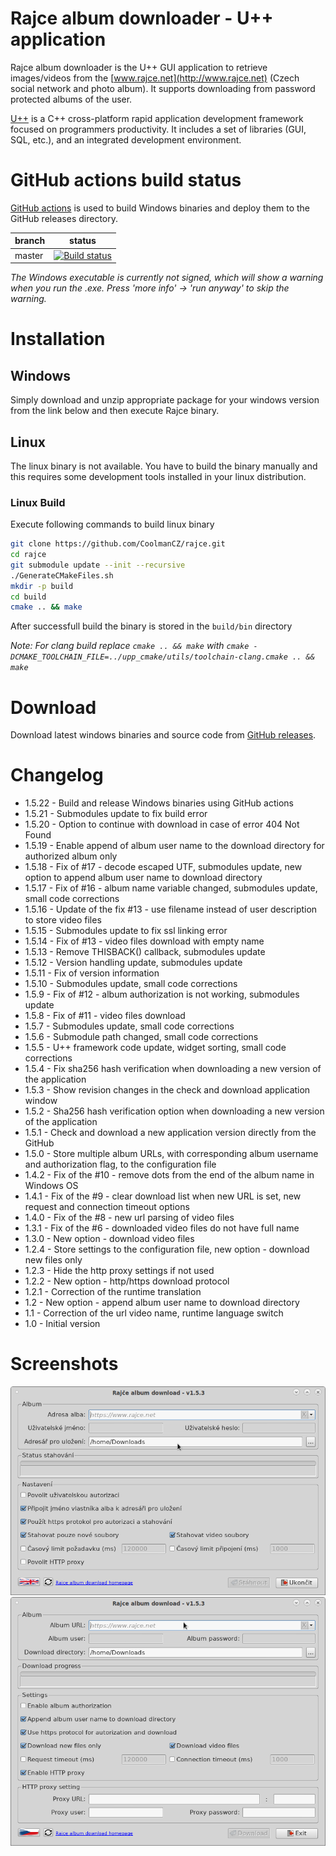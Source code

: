 # Rajce album downloader - U++ application

Rajce album downloader is the U++ GUI application to retrieve images/videos from the [www.rajce.net](http://www.rajce.net) (Czech social network and photo album). It supports downloading from password protected albums of the user.

[U++](http://www.ultimatepp.org/) is a C++ cross-platform rapid application development framework focused on programmers productivity. It includes a set of libraries (GUI, SQL, etc.), and an integrated development environment.

# GitHub actions build status

[GitHub actions](https://docs.github.com/en/actions) is used to build Windows binaries and deploy them to the GitHub releases directory.

|branch  | status|
|---     |---    |
|master  |[![Build status](https://github.com/CoolmanCZ/rajce/actions/workflows/rajce.yml/badge.svg?branch=master)](https://github.com/CoolmanCZ/rajce/actions/workflows/rajce.yml)|

*The Windows executable is currently not signed, which will show a warning when you run the .exe. Press 'more info' -> 'run anyway' to skip the warning.*

# Installation

## Windows
Simply download and unzip appropriate package for your windows version from the link below and then execute Rajce binary.

## Linux
The linux binary is not available. You have to build the binary manually and this requires some development tools installed in your linux distribution.

### Linux Build
Execute following commands to build linux binary

```bash
git clone https://github.com/CoolmanCZ/rajce.git
cd rajce
git submodule update --init --recursive
./GenerateCMakeFiles.sh
mkdir -p build
cd build
cmake .. && make
```

After successfull build the binary is stored in the ```build/bin``` directory

*Note: For clang build replace ```cmake .. && make``` with ```cmake -DCMAKE_TOOLCHAIN_FILE=../upp_cmake/utils/toolchain-clang.cmake .. && make```*

# Download

Download latest windows binaries and source code from [GitHub releases](https://github.com/CoolmanCZ/rajce/releases/).

# Changelog

* 1.5.22 - Build and release Windows binaries using GitHub actions
* 1.5.21 - Submodules update to fix build error
* 1.5.20 - Option to continue with download in case of error 404 Not Found
* 1.5.19 - Enable append of album user name to the download directory for authorized album only
* 1.5.18 - Fix of #17 - decode escaped UTF, submodules update, new option to append album user name to download directory
* 1.5.17 - Fix of #16 - album name variable changed, submodules update, small code corrections
* 1.5.16 - Update of the fix #13 - use filename instead of user description to store video files
* 1.5.15 - Submodules update to fix ssl linking error
* 1.5.14 - Fix of #13 - video files download with empty name
* 1.5.13 - Remove THISBACK() callback, submodules update
* 1.5.12 - Version handling update, submodules update
* 1.5.11 - Fix of version information
* 1.5.10 - Submodules update, small code corrections
* 1.5.9 - Fix of #12 - album authorization is not working, submodules update
* 1.5.8 - Fix of #11 - video files download
* 1.5.7 - Submodules update, small code corrections
* 1.5.6 - Submodule path changed, small code corrections
* 1.5.5 - U++ framework code update, widget sorting, small code corrections
* 1.5.4 - Fix sha256 hash verification when downloading a new version of the application
* 1.5.3 - Show revision changes in the check and download application window
* 1.5.2 - Sha256 hash verification option when downloading a new version of the application
* 1.5.1 - Check and download a new application version directly from the GitHub
* 1.5.0 - Store multiple album URLs, with corresponding album username and authorization flag, to the configuration file
* 1.4.2 - Fix of the #10 - remove dots from the end of the album name in Windows OS
* 1.4.1 - Fix of the #9 - clear download list when new URL is set, new request and connection timeout options
* 1.4.0 - Fix of the #8 - new url parsing of video files
* 1.3.1 - Fix of the #6 - downloaded video files do not have full name
* 1.3.0 - New option - download video files
* 1.2.4 - Store settings to the configuration file, new option - download new files only
* 1.2.3 - Hide the http proxy settings if not used
* 1.2.2 - New option - http/https download protocol
* 1.2.1 - Correction of the runtime translation
* 1.2 - New option - append album user name to download directory
* 1.1 - Correction of the url video name, runtime language switch
* 1.0 - Initial version

# Screenshots

![img1](https://github.com/CoolmanCZ/rajce/raw/master/images/img1.png "screenshot 1")
![img2](https://github.com/CoolmanCZ/rajce/raw/master/images/img2.png "screenshot 2")


